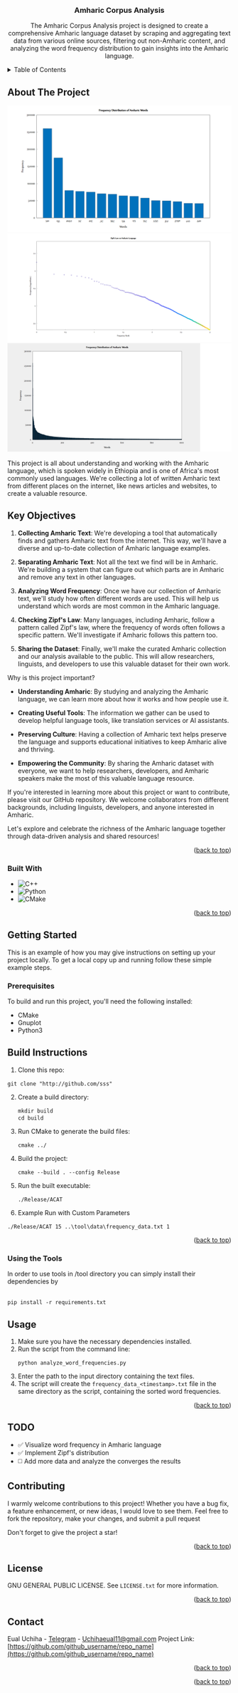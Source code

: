 <!-- Improved compatibility of back to top link: See: https://github.com/othneildrew/Best-README-Template/pull/73 -->
<a name="readme-top"></a>



<!-- PROJECT LOGO -->
<br />
<div align="center">


<h3 align="center">Amharic Corpus Analysis</h3>

  <p align="center">
     The Amharic Corpus Analysis project is designed to create a comprehensive Amharic language dataset by scraping and aggregating text data from various online sources, filtering out non-Amharic content, and analyzing the word frequency distribution to gain insights into the Amharic language.    <br />
  </p>
</div>



<!-- TABLE OF CONTENTS -->
<details>
  <summary>Table of Contents</summary>
  <ol>
    <li>
      <a href="#about-the-project">About The Project</a>
      <ul>
        <li><a href="#built-with">Built With</a></li>
      </ul>
    </li>
    <li>
      <a href="#getting-started">Getting Started</a>
      <ul>
        <li><a href="#prerequisites">Prerequisites</a></li>
        <li><a href="#installation">Installation</a></li>
      </ul>
    </li>
    <li><a href="#usage">Usage</a></li>
    <li><a href="#roadmap">Todos</a></li>
    <li><a href="#contributing">Contributing</a></li>
    <li><a href="#license">License</a></li>
    <li><a href="#contact">Contact</a></li>
  </ol>
</details>



<!-- ABOUT THE PROJECT -->
## About The Project

[![Product Name Screen Shot][freq-screenshot]](#)
[![Product Name Screen Shot][test-screenshot]](#)
[![Product Name Screen Shot][dist-screenshot]](#)

This project is all about understanding and working with the Amharic language, which is spoken widely in Ethiopia and is one of Africa's most commonly used languages. We're collecting a lot of written Amharic text from different places on the internet, like news articles and websites, to create a valuable resource.

## Key Objectives



1. **Collecting Amharic Text**: We're developing a tool that automatically finds and gathers Amharic text from the internet. This way, we'll have a diverse and up-to-date collection of Amharic language examples.

2. **Separating Amharic Text**: Not all the text we find will be in Amharic. We're building a system that can figure out which parts are in Amharic and remove any text in other languages.

3. **Analyzing Word Frequency**: Once we have our collection of Amharic text, we'll study how often different words are used. This will help us understand which words are most common in the Amharic language.

4. **Checking Zipf's Law**: Many languages, including Amharic, follow a pattern called Zipf's law, where the frequency of words often follows a specific pattern. We'll investigate if Amharic follows this pattern too.

5. **Sharing the Dataset**: Finally, we'll make the curated Amharic collection and our analysis available to the public. This will allow researchers, linguists, and developers to use this valuable dataset for their own work.

Why is this project important?

- **Understanding Amharic**: By studying and analyzing the Amharic language, we can learn more about how it works and how people use it.

- **Creating Useful Tools**: The information we gather can be used to develop helpful language tools, like translation services or AI assistants.

- **Preserving Culture**: Having a collection of Amharic text helps preserve the language and supports educational initiatives to keep Amharic alive and thriving.

- **Empowering the Community**: By sharing the Amharic dataset with everyone, we want to help researchers, developers, and Amharic speakers make the most of this valuable language resource.

If you're interested in learning more about this project or want to contribute, please visit our GitHub repository. We welcome collaborators from different backgrounds, including linguists, developers, and anyone interested in Amharic.

Let's explore and celebrate the richness of the Amharic language together through data-driven analysis and shared resources!



<p align="right">(<a href="#readme-top">back to top</a>)</p>



### Built With

* ![C++](https://img.shields.io/badge/c++-%2300599C.svg?style=for-the-badge&logo=c%2B%2B&logoColor=white)
* ![Python](https://img.shields.io/badge/python-3670A0?style=for-the-badge&logo=python&logoColor=ffdd54)
* ![CMake](https://img.shields.io/badge/CMake-%23008FBA.svg?style=for-the-badge&logo=cmake&logoColor=white)

<p align="right">(<a href="#readme-top">back to top</a>)</p>



<!-- GETTING STARTED -->
## Getting Started

This is an example of how you may give instructions on setting up your project locally.
To get a local copy up and running follow these simple example steps.

### Prerequisites


To build and run this project, you'll need the following installed:

- CMake
- Gnuplot
- Python3

## Build Instructions
1. Clone this repo: 

```
git clone "http://github.com/sss"
```
2. Create a build directory:
   ```
   mkdir build
   cd build
   ```
3. Run CMake to generate the build files:
   ```
   cmake ../
   ```
4. Build the project:
   ```
   cmake --build . --config Release
   ```
5. Run the built executable:
   ```
   ./Release/ACAT
   ```
6. Example Run with Custom Parameters 
```
./Release/ACAT 15 ..\tool\data\frequency_data.txt 1
```

<p align="right">(<a href="#readme-top">back to top</a>)</p>


### Using the Tools 

 In order to use tools in /tool directory you can simply install their dependencies by 
```

pip install -r requirements.txt
```

<!-- USAGE EXAMPLES -->
## Usage

1. Make sure you have the necessary dependencies installed.
2. Run the script from the command line:
   ```
   python analyze_word_frequencies.py
   ```
3. Enter the path to the input directory containing the text files.
4. The script will create the `frequency_data_<timestamp>.txt` file in the same directory as the script, containing the sorted word frequencies.



<p align="right">(<a href="#readme-top">back to top</a>)</p>



<!-- ROADMAP -->
## TODO 

- ✅ Visualize word frequency in Amharic language
- ✅ Implement Zipf's distribution
- ◻️ Add more data and analyze the converges the results


## Contributing

I warmly welcome contributions to this project! Whether you have a bug fix, a feature enhancement, or new ideas, I would love to see them. Feel free to fork the repository, make your changes, and submit a pull request

Don't forget to give the project a star!
<p align="right">(<a href="#readme-top">back to top</a>)</p>



<!-- LICENSE -->
## License

  GNU GENERAL PUBLIC LICENSE. See `LICENSE.txt` for more information.

<p align="right">(<a href="#readme-top">back to top</a>)</p>



<!-- CONTACT -->
## Contact

Eual Uchiha - [Telegram](https://t.me/The_Ceaseless_Wheel) - Uchihaeual11@gmail.com
Project Link: [https://github.com/github_username/repo_name](https://github.com/github_username/repo_name)

<p align="right">(<a href="#readme-top">back to top</a>)</p>





<p align="right">(<a href="#readme-top">back to top</a>)</p>



<!-- MARKDOWN LINKS & IMAGES -->
[dist-screenshot]: /images/dist.png
[freq-screenshot]: /images/freq.png
[test-screenshot]: /images/test.png
[Python]:(https://img.shields.io/badge/python-3670A0?style=for-the-badge&logo=python&logoColor=ffdd54)


